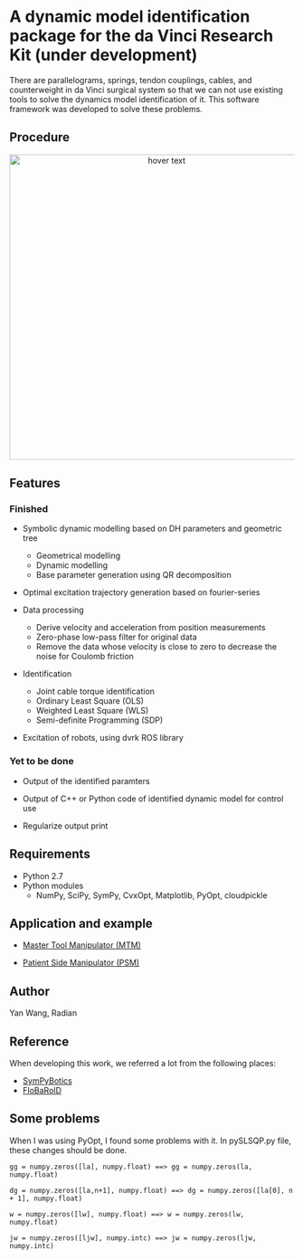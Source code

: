 # A dynamic model identification package for the da Vinci Research Kit (under development)

There are parallelograms, springs, tendon couplings, cables, and counterweight in da Vinci surgical system so that we can not use existing tools
to solve the dynamics model identification of it. This software framework was developed to solve these problems.

## Procedure

<p align="center">
  <img src="https://github.com/wangyanhit/dyn_ident_sympy/blob/master/design/flow/workflow.png" width="540" title="hover text">

</p>

## Features
### Finished
* Symbolic dynamic modelling based on DH parameters and geometric tree
    * Geometrical modelling
    * Dynamic modelling
    * Base parameter generation using QR decomposition
* Optimal excitation trajectory generation based on fourier-series

* Data processing
    * Derive velocity and acceleration from position measurements
    * Zero-phase low-pass filter for original data
    * Remove the data whose velocity is close to zero to decrease the noise for Coulomb friction
* Identification
    * Joint cable torque identification
    * Ordinary Least Square (OLS)
    * Weighted Least Square (WLS)
    * Semi-definite Programming (SDP)
* Excitation of robots, using dvrk ROS library
### Yet to be done
* Output of the identified paramters
* Output of C++ or Python code of identified dynamic model for control use 

* Regularize output print

## Requirements
* Python 2.7
* Python modules
    * NumPy, SciPy, SymPy, CvxOpt, Matplotlib, PyOpt, cloudpickle

## Application and example
* [Master Tool Manipulator (MTM)](https://github.com/wangyanhit/dyn_ident_sympy/blob/master/main_mtm.ipynb)

* [Patient Side Manipulator (PSM)](https://github.com/wangyanhit/dyn_ident_sympy/blob/master/main_psm.ipynb)

## Author
Yan Wang, Radian

## Reference
When developing this work, we referred a lot from the following places:
* [SymPyBotics](https://github.com/cdsousa/SymPyBotics)
* [FloBaRoID](https://github.com/kjyv/FloBaRoID)

## Some problems
When I was using PyOpt, I found some problems with it. In pySLSQP.py file, these changes should be done.
```
gg = numpy.zeros([la], numpy.float) ==> gg = numpy.zeros(la, numpy.float)

dg = numpy.zeros([la,n+1], numpy.float) ==> dg = numpy.zeros([la[0], n + 1], numpy.float)

w = numpy.zeros([lw], numpy.float) ==> w = numpy.zeros(lw, numpy.float)

jw = numpy.zeros([ljw], numpy.intc) ==> jw = numpy.zeros(ljw, numpy.intc)
```

		
